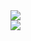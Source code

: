 <div id="stats" align="left">
    <img src="https://github-readme-stats.vercel.app/api?username=K4rt0"/>
</div>
<div id="stats2" align="left">
      <img src="https://github-readme-stats.vercel.app/api/top-langs/?username=K4rt0&hide_progress=true"/>
</div>
